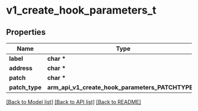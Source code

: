 # v1_create_hook_parameters_t

## Properties
Name | Type | Description | Notes
------------ | ------------- | ------------- | -------------
**label** | **char \*** | Label | 
**address** | **char \*** | Address | 
**patch** | **char \*** | Patch | 
**patch_type** | **arm_api_v1_create_hook_parameters_PATCHTYPE_e** | Patch Type | 

[[Back to Model list]](../README.md#documentation-for-models) [[Back to API list]](../README.md#documentation-for-api-endpoints) [[Back to README]](../README.md)


